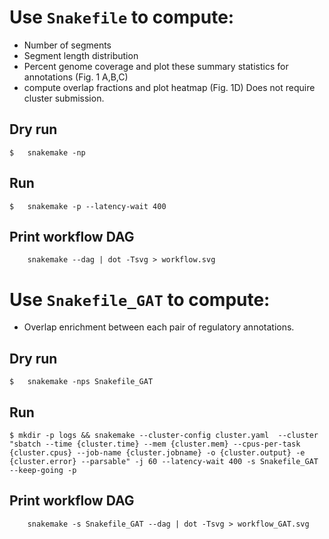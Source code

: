 # Use `Snakefile` to compute:
- Number of segments
- Segment length distribution
- Percent genome coverage
and plot these summary statistics for annotations (Fig. 1 A,B,C)
- compute overlap fractions and plot heatmap (Fig. 1D)
Does not require cluster submission.

## Dry run
```
$	snakemake -np
```
## Run
```
$	snakemake -p --latency-wait 400
```
	
## Print workflow DAG
```
	snakemake --dag | dot -Tsvg > workflow.svg
```

# Use `Snakefile_GAT` to compute:
- Overlap enrichment between each pair of regulatory annotations.

## Dry run
```
$	snakemake -nps Snakefile_GAT
```
## Run
```
$ mkdir -p logs && snakemake --cluster-config cluster.yaml  --cluster "sbatch --time {cluster.time} --mem {cluster.mem} --cpus-per-task {cluster.cpus} --job-name {cluster.jobname} -o {cluster.output} -e {cluster.error} --parsable" -j 60 --latency-wait 400 -s Snakefile_GAT --keep-going -p
```
	
## Print workflow DAG
```
	snakemake -s Snakefile_GAT --dag | dot -Tsvg > workflow_GAT.svg
```
